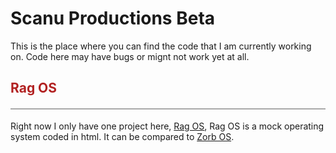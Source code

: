 # Scanu Productions Beta
This is the place where you can find the code that I am currently working on. Code here may have bugs or mignt not work yet at all.

<h2>Rag OS</h2>
Right now I only have one project here, <a href="https://scanunicco.github.io/Desktop">Rag OS</a>, Rag OS is a mock operating system coded in html. It can be compared to <a href="https://zorbulator.github.io/os/"> Zorb OS</a>. 

<style>
    h2 {
        color: firebrick;
        padding-bottom: 20px;
        border-bottom: solid 2px  darkgrey;
    }
    
    h1 {
        display: none;
    }
    
    #scanu-productions-beta {
        display: block;
    }
</style>

